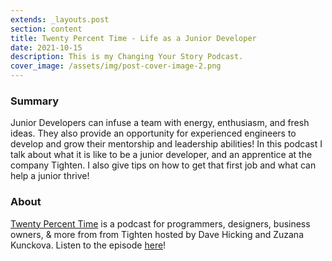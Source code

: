 ```yaml
---
extends: _layouts.post
section: content
title: Twenty Percent Time - Life as a Junior Developer
date: 2021-10-15
description: This is my Changing Your Story Podcast.
cover_image: /assets/img/post-cover-image-2.png
---
```


<h3>Summary</h3>
Junior Developers can infuse a team with energy, enthusiasm, and fresh ideas. They also provide an opportunity for experienced engineers to develop and grow their mentorship and leadership abilities! In this podcast I talk about what it is like to be a junior developer, and an apprentice at the company Tighten. I also give tips on how to get that first job and what can help a junior thrive!

<h3>About</h3>
<a href="https://twentypercenttime.simplecast.com/">Twenty Percent Time</a> is a podcast for programmers, designers, business owners, & more from from Tighten hosted by Dave Hicking and Zuzana Kunckova.
Listen to the episode <a href="https://twentypercenttime.simplecast.com/episodes/rissa-jackson-life-as-a-junior-developer">here</a>!

